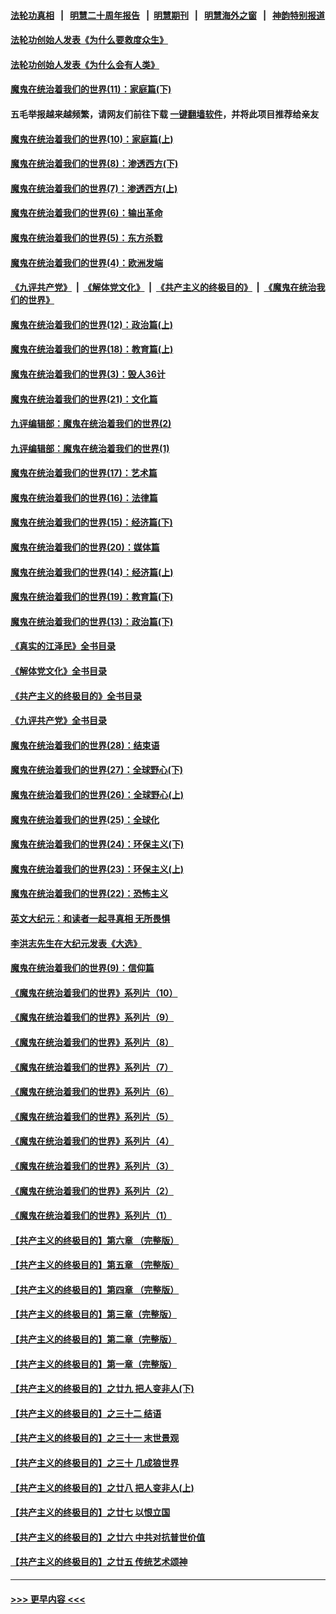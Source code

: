 #### [法轮功真相](https://github.com/gfw-breaker/truth/blob/master/README.md?t=0) &nbsp;&nbsp;|&nbsp;&nbsp; [明慧二十周年报告](https://github.com/gfw-breaker/mh-reports/blob/master/README.md?t=0) &nbsp;&nbsp;|&nbsp;&nbsp;[明慧期刊](https://github.com/gfw-breaker/mh-qikan) &nbsp;&nbsp;|&nbsp;&nbsp; [明慧海外之窗](https://github.com/gfw-breaker/mh-news/blob/master/README.md?t=0) &nbsp;&nbsp;|&nbsp;&nbsp; [神韵特别报道](https://github.com/gfw-breaker/mh-news/blob/master/shenyun.md?t=0)
#### [法轮功创始人发表《为什么要救度众生》](../pages/nsc422/n13975246.md?t=06240943) 
#### [法轮功创始人发表《为什么会有人类》](../pages/nsc422/n13912117.md?t=06240943) 
#### [魔鬼在统治着我们的世界(11)：家庭篇(下)](../pages/nsc422/n10440961.md?t=06240943) 
#### 五毛举报越来越频繁，请网友们前往下载 [一键翻墙软件](https://github.com/gfw-breaker/ssr-accounts)，并将此项目推荐给亲友
#### [魔鬼在统治着我们的世界(10)：家庭篇(上)](../pages/nsc422/n10435448.md?t=06240943) 
#### [魔鬼在统治着我们的世界(8)：渗透西方(下)](../pages/nsc422/n10429603.md?t=06240943) 
#### [魔鬼在统治着我们的世界(7)：渗透西方(上)](../pages/nsc422/n10426013.md?t=06240943) 
#### [魔鬼在统治着我们的世界(6)：输出革命](../pages/nsc422/n10421536.md?t=06240943) 
#### [魔鬼在统治着我们的世界(5)：东方杀戮](../pages/nsc422/n10417707.md?t=06240943) 
#### [魔鬼在统治着我们的世界(4)：欧洲发端](../pages/nsc422/n10414890.md?t=06240943) 
#### [《九评共产党》](https://github.com/begood0513/9ping.md/blob/master/README.md) &nbsp;|&nbsp; [《解体党文化》](../../../../jtdwh.md/blob/master/README.md)  &nbsp;|&nbsp; [《共产主义的终极目的》](../../../../gczydzjmd.md/blob/master/README.md) &nbsp;|&nbsp; [《魔鬼在统治我们的世界》](../../../../mgztzwmdsj.md/blob/master/README.md) 
#### [魔鬼在统治着我们的世界(12)：政治篇(上)](../pages/nsc422/n10444576.md?t=06240943) 
#### [魔鬼在统治着我们的世界(18)：教育篇(上)](../pages/nsc422/n10526970.md?t=06240943) 
#### [魔鬼在统治着我们的世界(3)：毁人36计](../pages/nsc422/n10411583.md?t=06240943) 
#### [魔鬼在统治着我们的世界(21)：文化篇](../pages/nsc422/n10597706.md?t=06240943) 
#### [九评编辑部：魔鬼在统治着我们的世界(2)](../pages/nsc422/n10410036.md?t=06240943) 
#### [九评编辑部：魔鬼在统治着我们的世界(1)](../pages/nsc422/n10406825.md?t=06240943) 
#### [魔鬼在统治着我们的世界(17)：艺术篇](../pages/nsc422/n10499093.md?t=06240943) 
#### [魔鬼在统治着我们的世界(16)：法律篇](../pages/nsc422/n10485969.md?t=06240943) 
#### [魔鬼在统治着我们的世界(15)：经济篇(下)](../pages/nsc422/n10469975.md?t=06240943) 
#### [魔鬼在统治着我们的世界(20)：媒体篇](../pages/nsc422/n10586579.md?t=06240943) 
#### [魔鬼在统治着我们的世界(14)：经济篇(上)](../pages/nsc422/n10457370.md?t=06240943) 
#### [魔鬼在统治着我们的世界(19)：教育篇(下)](../pages/nsc422/n10564808.md?t=06240943) 
#### [魔鬼在统治着我们的世界(13)：政治篇(下)](../pages/nsc422/n10448270.md?t=06240943) 
#### [《真实的江泽民》全书目录](../pages/nsc422/n13721399.md?t=06240943) 
#### [《解体党文化》全书目录](../pages/nsc422/n13721157.md?t=06240943) 
#### [《共产主义的终极目的》全书目录](../pages/nsc422/n13721048.md?t=06240943) 
#### [《九评共产党》全书目录](../pages/nsc422/n13708085.md?t=06240943) 
#### [魔鬼在统治着我们的世界(28)：结束语](../pages/nsc422/n10936246.md?t=06240943) 
#### [魔鬼在统治着我们的世界(27)：全球野心(下)](../pages/nsc422/n10928319.md?t=06240943) 
#### [魔鬼在统治着我们的世界(26)：全球野心(上)](../pages/nsc422/n10900318.md?t=06240943) 
#### [魔鬼在统治着我们的世界(25)：全球化](../pages/nsc422/n10788205.md?t=06240943) 
#### [魔鬼在统治着我们的世界(24)：环保主义(下)](../pages/nsc422/n10695307.md?t=06240943) 
#### [魔鬼在统治着我们的世界(23)：环保主义(上)](../pages/nsc422/n10688613.md?t=06240943) 
#### [魔鬼在统治着我们的世界(22)：恐怖主义](../pages/nsc422/n10614727.md?t=06240943) 
#### [英文大纪元：和读者一起寻真相 无所畏惧](../pages/nsc422/n12542027.md?t=06240943) 
#### [李洪志先生在大纪元发表《大选》](../pages/nsc422/n12534746.md?t=06240943) 
#### [魔鬼在统治着我们的世界(9)：信仰篇](../pages/nsc422/n10432159.md?t=06240943) 
#### [《魔鬼在统治着我们的世界》系列片（10）](../pages/nsc422/n12292670.md?t=06240943) 
#### [《魔鬼在统治着我们的世界》系列片（9）](../pages/nsc422/n12290859.md?t=06240943) 
#### [《魔鬼在统治着我们的世界》系列片（8）](../pages/nsc422/n12287445.md?t=06240943) 
#### [《魔鬼在统治着我们的世界》系列片（7）](../pages/nsc422/n12283425.md?t=06240943) 
#### [《魔鬼在统治着我们的世界》系列片（6）](../pages/nsc422/n12282314.md?t=06240943) 
#### [《魔鬼在统治着我们的世界》系列片（5）](../pages/nsc422/n12281419.md?t=06240943) 
#### [《魔鬼在统治着我们的世界》系列片（4）](../pages/nsc422/n12274024.md?t=06240943) 
#### [《魔鬼在统治着我们的世界》系列片（3）](../pages/nsc422/n12271322.md?t=06240943) 
#### [《魔鬼在统治着我们的世界》系列片（2）](../pages/nsc422/n12269049.md?t=06240943) 
#### [《魔鬼在统治着我们的世界》系列片（1）](../pages/nsc422/n12267575.md?t=06240943) 
#### [【共产主义的终极目的】第六章 （完整版）](../pages/nsc422/n11428913.md?t=06240943) 
#### [【共产主义的终极目的】第五章 （完整版）](../pages/nsc422/n11428912.md?t=06240943) 
#### [【共产主义的终极目的】第四章 （完整版）](../pages/nsc422/n11428907.md?t=06240943) 
#### [【共产主义的终极目的】第三章（完整版）](../pages/nsc422/n11428848.md?t=06240943) 
#### [【共产主义的终极目的】第二章（完整版）](../pages/nsc422/n11428831.md?t=06240943) 
#### [【共产主义的终极目的】第一章（完整版）](../pages/nsc422/n11417651.md?t=06240943) 
#### [【共产主义的终极目的】之廿九 把人变非人(下)](../pages/nsc422/n11344140.md?t=06240943) 
#### [【共产主义的终极目的】之三十二 结语](../pages/nsc422/n11360535.md?t=06240943) 
#### [【共产主义的终极目的】之三十一 末世景观](../pages/nsc422/n11351129.md?t=06240943) 
#### [【共产主义的终极目的】之三十 几成狼世界](../pages/nsc422/n11348280.md?t=06240943) 
#### [【共产主义的终极目的】之廿八 把人变非人(上)](../pages/nsc422/n11340492.md?t=06240943) 
#### [【共产主义的终极目的】之廿七 以恨立国](../pages/nsc422/n11336944.md?t=06240943) 
#### [【共产主义的终极目的】之廿六 中共对抗普世价值](../pages/nsc422/n11324785.md?t=06240943) 
#### [【共产主义的终极目的】之廿五 传统艺术颂神](../pages/nsc422/n11296396.md?t=06240943) 

----
#### [ >>> 更早内容 <<< ](../indexes/nsc422-earlier.md)
